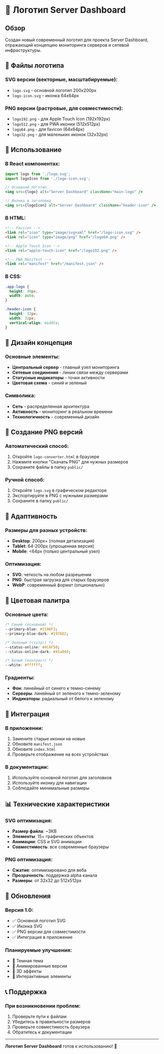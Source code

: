 # 🎨 Логотип Server Dashboard

## Обзор

Создан новый современный логотип для проекта Server Dashboard, отражающий концепцию мониторинга серверов и сетевой инфраструктуры.

## 📁 Файлы логотипа

### SVG версии (векторные, масштабируемые):
- `logo.svg` - основной логотип 200x200px
- `logo-icon.svg` - иконка 64x64px

### PNG версии (растровые, для совместимости):
- `logo192.png` - для Apple Touch Icon (192x192px)
- `logo512.png` - для PWA иконки (512x512px)
- `logo64.png` - для favicon (64x64px)
- `logo32.png` - для маленьких иконок (32x32px)

## 🎯 Использование

### В React компонентах:
```jsx
import logo from './logo.svg';
import logoIcon from './logo-icon.svg';

// Основной логотип
<img src={logo} alt="Server Dashboard" className="main-logo" />

// Иконка в заголовке
<img src={logoIcon} alt="Server Dashboard" className="header-icon" />
```

### В HTML:
```html
<!-- Favicon -->
<link rel="icon" type="image/svg+xml" href="/logo-icon.svg" />
<link rel="icon" type="image/png" href="/logo64.png" />

<!-- Apple Touch Icon -->
<link rel="apple-touch-icon" href="/logo192.png" />

<!-- PWA Manifest -->
<link rel="manifest" href="/manifest.json" />
```

### В CSS:
```css
.app-logo {
  height: 40px;
  width: auto;
}

.header-icon {
  height: 32px;
  width: 32px;
  vertical-align: middle;
}
```

## 🎨 Дизайн концепция

### Основные элементы:
- **Центральный сервер** - главный узел мониторинга
- **Сетевые соединения** - линии связи между серверами
- **Статусные индикаторы** - точки активности
- **Цветовая схема** - синий и зеленый

### Символика:
- **Сеть** - распределенная архитектура
- **Активность** - мониторинг в реальном времени
- **Технологичность** - современный дизайн

## 🔧 Создание PNG версий

### Автоматический способ:
1. Откройте `logo-converter.html` в браузере
2. Нажмите кнопки "Скачать PNG" для нужных размеров
3. Сохраните файлы в папку `public/`

### Ручной способ:
1. Откройте `logo.svg` в графическом редакторе
2. Экспортируйте в PNG с нужными размерами
3. Сохраните в папку `public/`

## 📱 Адаптивность

### Размеры для разных устройств:
- **Desktop**: 200px+ (полная детализация)
- **Tablet**: 64-200px (упрощенная версия)
- **Mobile**: <64px (только центральный узел)

### Оптимизация:
- **SVG**: четкость на любом разрешении
- **PNG**: быстрая загрузка для старых браузеров
- **WebP**: современный формат (опционально)

## 🎨 Цветовая палитра

### Основные цвета:
```css
/* Синий (основной) */
--primary-blue: #2196F3;
--primary-blue-dark: #1976D2;

/* Зеленый (статус) */
--status-online: #4CAF50;
--status-online-dark: #45a049;

/* Белый (контраст) */
--white: #ffffff;
```

### Градиенты:
- **Фон**: линейный от синего к темно-синему
- **Серверы**: линейный от зеленого к темно-зеленому
- **Индикаторы**: радиальный от белого к зеленому

## 🚀 Интеграция

### В приложении:
1. Замените старые иконки на новые
2. Обновите `manifest.json`
3. Обновите `index.html`
4. Проверьте отображение на всех устройствах

### В документации:
1. Используйте основной логотип для заголовков
2. Используйте иконку для навигации
3. Соблюдайте минимальные размеры

## 📊 Технические характеристики

### SVG оптимизация:
- **Размер файла**: ~3KB
- **Элементы**: 15+ графических объектов
- **Анимации**: CSS и SVG анимации
- **Совместимость**: все современные браузеры

### PNG оптимизация:
- **Сжатие**: оптимизировано для веба
- **Прозрачность**: поддержка alpha канала
- **Размеры**: от 32x32 до 512x512px

## 🔄 Обновления

### Версия 1.0:
- ✅ Основной логотип SVG
- ✅ Иконка SVG
- ✅ PNG версии для совместимости
- ✅ Интеграция в приложение

### Планируемые улучшения:
- 🔄 Темная тема
- 🔄 Анимированные версии
- 🔄 3D эффекты
- 🔄 Интерактивные элементы

## 📞 Поддержка

### При возникновении проблем:
1. Проверьте пути к файлам
2. Убедитесь в правильности размеров
3. Проверьте совместимость браузера
4. Обратитесь к документации

---

**Логотип Server Dashboard** готов к использованию! 🎉
